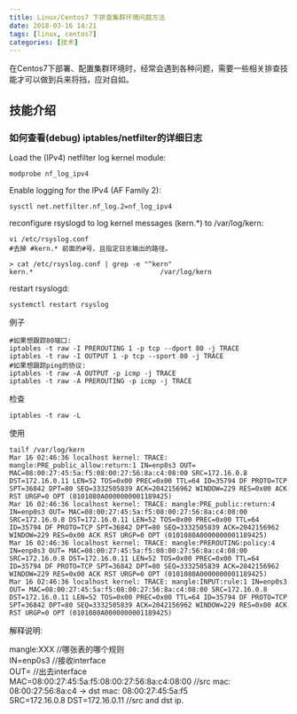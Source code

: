 ```yaml
---
title: Linux/Centos7 下排查集群环境问题方法  
date: 2018-03-16 14:21  
tags: [linux, centos7]  
categories: [技术]  
---
```


在Centos7下部署、配置集群环境时，经常会遇到各种问题，需要一些相关排查技能才可以做到兵来将挡，应对自如。

## 技能介绍

### 如何查看(debug) iptables/netfilter的详细日志

<!--more-->

Load the (IPv4) netfilter log kernel module:

	modprobe nf_log_ipv4
	
Enable logging for the IPv4 (AF Family 2):
	
	sysctl net.netfilter.nf_log.2=nf_log_ipv4
	
reconfigure rsyslogd to log kernel messages (kern.*) to /var/log/kern:

	vi /etc/rsyslog.conf
	#去掉 #kern.* 前面的#号，且指定日志输出的路径。

	> cat /etc/rsyslog.conf | grep -e "^kern"
	kern.*                                /var/log/kern

restart rsyslogd:

	systemctl restart rsyslog

例子	

	#如果想跟踪80端口:
	iptables -t raw -I PREROUTING 1 -p tcp --dport 80 -j TRACE
	iptables -t raw -I OUTPUT 1 -p tcp --sport 80 -j TRACE
	#如果想跟踪ping的协议:
	iptables -t raw -A OUTPUT -p icmp -j TRACE
	iptables -t raw -A PREROUTING -p icmp -j TRACE

检查

	iptables -t raw -L

使用

	tailf /var/log/kern
	Mar 16 02:46:36 localhost kernel: TRACE: mangle:PRE_public_allow:return:1 IN=enp0s3 OUT= MAC=08:00:27:45:5a:f5:08:00:27:56:8a:c4:08:00 SRC=172.16.0.8 DST=172.16.0.11 LEN=52 TOS=0x00 PREC=0x00 TTL=64 ID=35794 DF PROTO=TCP SPT=36842 DPT=80 SEQ=3332505839 ACK=2042156962 WINDOW=229 RES=0x00 ACK RST URGP=0 OPT (0101080A0000000001189425)
	Mar 16 02:46:36 localhost kernel: TRACE: mangle:PRE_public:return:4 IN=enp0s3 OUT= MAC=08:00:27:45:5a:f5:08:00:27:56:8a:c4:08:00 SRC=172.16.0.8 DST=172.16.0.11 LEN=52 TOS=0x00 PREC=0x00 TTL=64 ID=35794 DF PROTO=TCP SPT=36842 DPT=80 SEQ=3332505839 ACK=2042156962 WINDOW=229 RES=0x00 ACK RST URGP=0 OPT (0101080A0000000001189425)
	Mar 16 02:46:36 localhost kernel: TRACE: mangle:PREROUTING:policy:4 IN=enp0s3 OUT= MAC=08:00:27:45:5a:f5:08:00:27:56:8a:c4:08:00 SRC=172.16.0.8 DST=172.16.0.11 LEN=52 TOS=0x00 PREC=0x00 TTL=64 ID=35794 DF PROTO=TCP SPT=36842 DPT=80 SEQ=3332505839 ACK=2042156962 WINDOW=229 RES=0x00 ACK RST URGP=0 OPT (0101080A0000000001189425)
	Mar 16 02:46:36 localhost kernel: TRACE: mangle:INPUT:rule:1 IN=enp0s3 OUT= MAC=08:00:27:45:5a:f5:08:00:27:56:8a:c4:08:00 SRC=172.16.0.8 DST=172.16.0.11 LEN=52 TOS=0x00 PREC=0x00 TTL=64 ID=35794 DF PROTO=TCP SPT=36842 DPT=80 SEQ=3332505839 ACK=2042156962 WINDOW=229 RES=0x00 ACK RST URGP=0 OPT (0101080A0000000001189425)
	

解释说明:

mangle:XXX	//哪张表的哪个规则  
IN=enp0s3 	//接收interface	
OUT=			//出去interface  
MAC=08:00:27:45:5a:f5:08:00:27:56:8a:c4:08:00  //src mac: 08:00:27:56:8a:c4 -> dst mac: 08:00:27:45:5a:f5  
SRC=172.16.0.8 DST=172.16.0.11	//src and dst ip.  


	
	
<!--
#### 问题/目标
#### 架构/思路
#### 解决
#### 分析
-->
